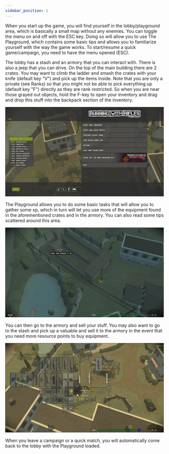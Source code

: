 ```yaml
---
sidebar_position: 1
---
```


When you start up the game, you will find yourself in the lobby/playground area, which is basically a small map without any enemies. You can toggle the menu on and off with the ESC key. Doing so will allow you to use The Playground, which contains some basic tips and allows you to familiarize yourself with the way the game works. To start/resume a quick game/campaign, you need to have the menu opened (ESC).

The lobby has a stash and an armory that you can interact with. There is also a jeep that you can drive. On the top of the main building there are 2 crates. You may want to climb the ladder and smash the crates with your knife (default key "V") and pick up the items inside. Note that you are only a private (see Ranks) so that you might not be able to pick everything up (default key "F") directly as they are rank restricted. So when you are near those grayed out objects, hold the F-key to open your inventory and drag and drop this stuff into the backpack section of the inventory.

![lobby](./img/lobby.png)

The Playground allows you to do some basic tasks that will allow you to gather some xp, which in turn will let you use more of the equipment found in the aforementioned crates and in the armory. You can also read some tips scattered around this area.

![playground](./img/playground.png)

You can then go to the armory and sell your stuff. You may also want to go to the stash and pick up a valuable and sell it to the armory in the event that you need more resource points to buy equipment.

![armory](./img/armory.png)

When you leave a campaign or a quick match, you will automatically come back to the lobby with the Playground loaded.